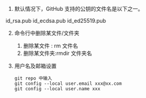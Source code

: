 1. 默认情况下，GitHub 支持的公钥的文件名是以下之一。

id_rsa.pub
id_ecdsa.pub
id_ed25519.pub

2. 命令行中删除某文件/文件夹
   1. 删除某文件 : rm 文件名
   2. 删除某文件夹:rmdir 文件夹名
3. 用户名及邮箱设置

   ```tsx
   git repo 中输入
   git config --local user.email xxx@xx.com
   git config --local user.name xxx
   ```
